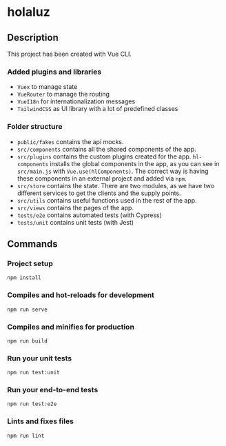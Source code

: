 # holaluz 

## Description

This project has been created with Vue CLI.

### Added plugins and libraries

- `Vuex` to manage state
- `VueRouter` to manage the routing
- `VueI18n` for internationalization messages
- `TailwindCSS` as UI library with a lot of predefined classes

### Folder structure

- `public/fakes` contains the api mocks.
- `src/components` contains all the shared components of the app.
- `src/plugins` contains the custom plugins created for the app. 
`hl-components` installs the global components in the app, as you 
can see in `src/main.js` with `Vue.use(hlComponents)`. 
The correct way is having these components in an external project and added via `npm`.
- `src/store` contains the state. There are two modules, as we have 
two different services to get the clients and the supply points.
- `src/utils` contains useful functions used in the rest of the app.
- `src/views` contains the pages of the app.
- `tests/e2e` contains automated tests (with Cypress)
- `tests/unit` contains unit tests (with Jest)

## Commands

### Project setup
```
npm install
```

### Compiles and hot-reloads for development
```
npm run serve
```

### Compiles and minifies for production
```
npm run build
```

### Run your unit tests
```
npm run test:unit
```

### Run your end-to-end tests
```
npm run test:e2e
```

### Lints and fixes files
```
npm run lint
```
